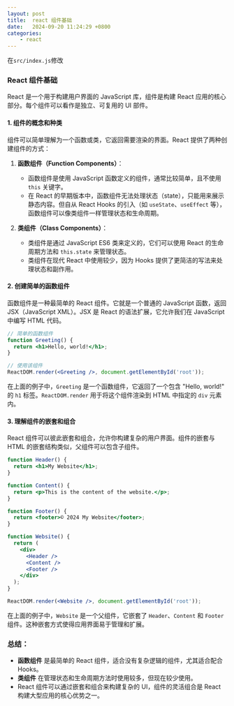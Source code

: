 ```yaml
---
layout: post
title:  react 组件基础
date:   2024-09-20 11:24:29 +0800
categories:
    - react
---
```


在`src/index.js`修改

### React 组件基础

React 是一个用于构建用户界面的 JavaScript 库，组件是构建 React 应用的核心部分。每个组件可以看作是独立、可复用的 UI 部件。

#### 1. 组件的概念和种类

组件可以简单理解为一个函数或类，它返回需要渲染的界面。React 提供了两种创建组件的方式：

1. **函数组件（Function Components）**：
   - 函数组件是使用 JavaScript 函数定义的组件，通常比较简单，且不使用 `this` 关键字。
   - 在 React 的早期版本中，函数组件无法处理状态（state），只能用来展示静态内容。但自从 React Hooks 的引入（如 `useState`、`useEffect` 等），函数组件可以像类组件一样管理状态和生命周期。

2. **类组件（Class Components）**：
   - 类组件是通过 JavaScript ES6 类来定义的，它们可以使用 React 的生命周期方法和 `this.state` 来管理状态。
   - 类组件在现代 React 中使用较少，因为 Hooks 提供了更简洁的写法来处理状态和副作用。

#### 2. 创建简单的函数组件

函数组件是一种最简单的 React 组件。它就是一个普通的 JavaScript 函数，返回 JSX（JavaScript XML）。JSX 是 React 的语法扩展，它允许我们在 JavaScript 中编写 HTML 代码。

```jsx
// 简单的函数组件
function Greeting() {
  return <h1>Hello, world!</h1>;
}

// 使用该组件
ReactDOM.render(<Greeting />, document.getElementById('root'));
```

在上面的例子中，`Greeting` 是一个函数组件，它返回了一个包含 "Hello, world!" 的 `h1` 标签。`ReactDOM.render` 用于将这个组件渲染到 HTML 中指定的 `div` 元素内。

#### 3. 理解组件的嵌套和组合

React 组件可以彼此嵌套和组合，允许你构建复杂的用户界面。组件的嵌套与 HTML 的嵌套结构类似，父组件可以包含子组件。

```jsx
function Header() {
  return <h1>My Website</h1>;
}

function Content() {
  return <p>This is the content of the website.</p>;
}

function Footer() {
  return <footer>© 2024 My Website</footer>;
}

function Website() {
  return (
    <div>
      <Header />
      <Content />
      <Footer />
    </div>
  );
}

ReactDOM.render(<Website />, document.getElementById('root'));
```

在上面的例子中，`Website` 是一个父组件，它嵌套了 `Header`、`Content` 和 `Footer` 组件。这种嵌套方式使得应用界面易于管理和扩展。

### 总结：
- **函数组件** 是最简单的 React 组件，适合没有复杂逻辑的组件，尤其适合配合 Hooks。
- **类组件** 在管理状态和生命周期方法时使用较多，但现在较少使用。
- React 组件可以通过嵌套和组合来构建复杂的 UI，组件的灵活组合是 React 构建大型应用的核心优势之一。